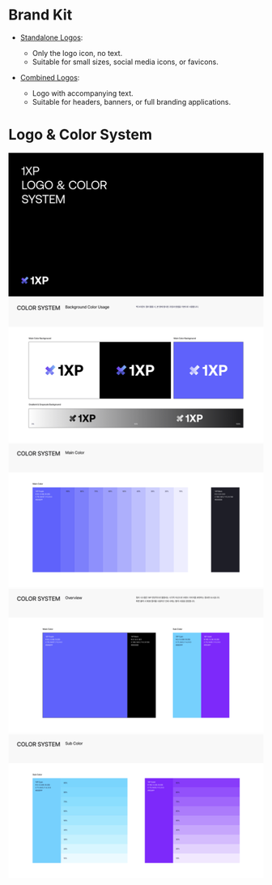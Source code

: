 # Brand Kit

- [Standalone Logos](https://github.com/1XP-Inc/brand-kit/tree/main/brandkit/logo):
  - Only the logo icon, no text.
  - Suitable for small sizes, social media icons, or favicons.

- [Combined Logos](https://github.com/1XP-Inc/brand-kit/tree/main/brandkit/logo_combination):
  - Logo with accompanying text.
  - Suitable for headers, banners, or full branding applications.

# Logo & Color System

![1](logo_color_system/1xp_logo_color_system_1.png)
![2](logo_color_system/1xp_logo_color_system_2.png)
![3](logo_color_system/1xp_logo_color_system_3.png)
![4](logo_color_system/1xp_logo_color_system_4.png)
![5](logo_color_system/1xp_logo_color_system_5.png)


